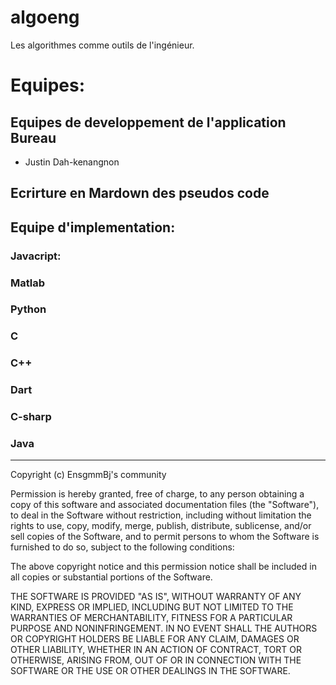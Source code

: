 # algoeng
Les algorithmes comme outils de l'ingénieur.

# Equipes:

## Equipes de developpement de l'application Bureau
   - Justin Dah-kenangnon 

## Ecrirture en Mardown des pseudos code 


## Equipe  d'implementation: 

### Javacript:

### Matlab

### Python


### C

### C++


### Dart


### C-sharp


### Java


_________________________________________________________________________
Copyright (c) EnsgmmBj's community

Permission is hereby granted, free of charge, to any person obtaining a copy of this software and associated documentation files (the "Software"), to deal in the Software without restriction, including without limitation the rights to use, copy, modify, merge, publish, distribute, sublicense, and/or sell copies of the Software, and to permit persons to whom the Software is furnished to do so, subject to the following conditions:

The above copyright notice and this permission notice shall be included in all copies or substantial portions of the Software.

THE SOFTWARE IS PROVIDED "AS IS", WITHOUT WARRANTY OF ANY KIND, EXPRESS OR IMPLIED, INCLUDING BUT NOT LIMITED TO THE WARRANTIES OF MERCHANTABILITY, FITNESS FOR A PARTICULAR PURPOSE AND NONINFRINGEMENT. IN NO EVENT SHALL THE AUTHORS OR COPYRIGHT HOLDERS BE LIABLE FOR ANY CLAIM, DAMAGES OR OTHER LIABILITY, WHETHER IN AN ACTION OF CONTRACT, TORT OR OTHERWISE, ARISING FROM, OUT OF OR IN CONNECTION WITH THE SOFTWARE OR THE USE OR OTHER DEALINGS IN THE SOFTWARE.

